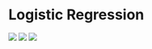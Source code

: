 # Logistic Regression
<img src="https://render.githubusercontent.com/render/math?math=\mathrm{W}\in\mathbb{R}^{n_{x}}">
<img src="https://render.githubusercontent.com/render/math?math=\mathrm{X}\in\mathbb{R}^{n_{x}}">
<img src="https://render.githubusercontent.com/render/math?math=\mathrm{b}\in\mathbb{R}">

